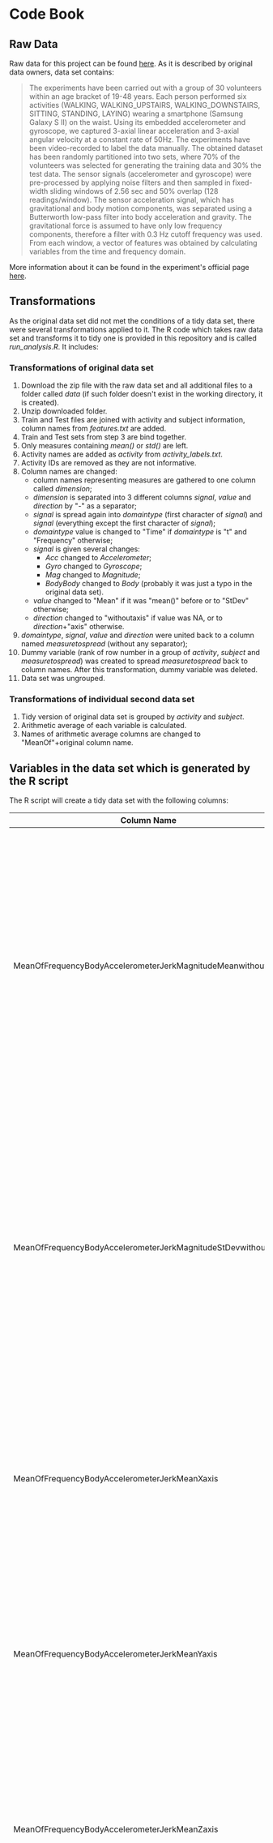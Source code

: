 # Code Book

## Raw Data
 Raw data for this project can be found [here](https://d396qusza40orc.cloudfront.net/getdata%2Fprojectfiles%2FUCI%20HAR%20Dataset.zip). As it is described by original data owners, data set contains:
 >The experiments have been carried out with a group of 30 volunteers within an age bracket of 19-48 years. Each person performed six activities (WALKING, WALKING_UPSTAIRS, WALKING_DOWNSTAIRS, SITTING, STANDING, LAYING) wearing a smartphone (Samsung Galaxy S II) on the waist. Using its embedded accelerometer and gyroscope, we captured 3-axial linear acceleration and 3-axial angular velocity at a constant rate of 50Hz. The experiments have been video-recorded to label the data manually. The obtained dataset has been randomly partitioned into two sets, where 70% of the volunteers was selected for generating the training data and 30% the test data.
The sensor signals (accelerometer and gyroscope) were pre-processed by applying noise filters and then sampled in fixed-width sliding windows of 2.56 sec and 50% overlap (128 readings/window). The sensor acceleration signal, which has gravitational and body motion components, was separated using a Butterworth low-pass filter into body acceleration and gravity. The gravitational force is assumed to have only low frequency components, therefore a filter with 0.3 Hz cutoff frequency was used. From each window, a vector of features was obtained by calculating variables from the time and frequency domain.

More information about it can be found in the experiment's official page  [here](http://archive.ics.uci.edu/ml/datasets/Human+Activity+Recognition+Using+Smartphones).

## Transformations

As the original data set did not met the conditions of a tidy data set, there were several transformations applied to it. The R code which takes raw data set and transforms it to tidy one is provided in this repository and is called *run_analysis.R*. It includes:

### Transformations of original data set

 1. Download the zip file with the raw data set and all additional files to a folder called *data* (if such folder doesn't exist in the working directory, it is created).
 2. Unzip downloaded folder.
 3. Train and Test files are joined with activity and subject information, column names from *features.txt* are added.
 4. Train and Test sets from step 3 are bind together.
 5. Only measures containing *mean()* or *std()* are left.
 6. Activity names are added as *activity* from *activity_labels.txt*.
 7. Activity IDs are removed as they are not informative.
 8. Column names are changed:
    + column names representing measures are gathered to one column called *dimension*;
    + *dimension* is separated into 3 different columns *signal*, *value* and *direction* by "-" as a separator;
    + *signal* is spread again into *domaintype* (first character of *signal*) and *signal* (everything except the first character of *signal*);
    + *domaintype* value is changed to "Time" if *domaintype* is "t" and "Frequency" otherwise;
    + *signal* is given several changes:
      - *Acc* changed to *Accelerometer*;
      - *Gyro* changed to *Gyroscope*;
      - *Mag* changed to *Magnitude*;
      - *BodyBody* changed to *Body* (probably it was just a typo in the original data set).
    + *value* changed to "Mean" if it was "mean()" before or to "StDev" otherwise;
    + *direction* changed to "withoutaxis" if value was NA, or to *direction*+"axis" otherwise.
9. *domaintype*, *signal*, *value* and *direction* were united back to a column named *measuretospread* (without any separator);
10. Dummy variable (rank of row number in a group of *activity*, *subject* and *measuretospread*) was created to spread *measuretospread* back to column names. After this transformation, dummy variable was deleted.
11. Data set was ungrouped.

### Transformations of individual second data set

1. Tidy version of original data set is grouped by *activity* and *subject*.
2. Arithmetic average of each variable is calculated.
3. Names of arithmetic average columns are changed to "MeanOf"+original column name.

## Variables in the data set which is generated by the R script

The R script will create a tidy data set with the following columns:

Column Name | Description
------------|------------
MeanOfFrequencyBodyAccelerometerJerkMagnitudeMeanwithoutaxis | Arithmetic average of the gyroscope body motion Jerk signals (in gravity units 'g') without axis indication. Variables were calculated from the frequency domain. Before any calculations, magnitude of these three-dimensional signals were calculated using the Euclidean norm. Original transformation was mean.
MeanOfFrequencyBodyAccelerometerJerkMagnitudeStDevwithoutaxis | Arithmetic average of the gyroscope body motion Jerk signals (in gravity units 'g') without axis indication. Variables were calculated from the frequency domain. Before any calculations, magnitude of these three-dimensional signals were calculated using the Euclidean norm. Original transformation was standard deviation.
MeanOfFrequencyBodyAccelerometerJerkMeanXaxis | Arithmetic average of the gyroscope body motion Jerk signals (in gravity units 'g') for Xaxis. Variables were calculated from the frequency domain. Original transformation was mean.
MeanOfFrequencyBodyAccelerometerJerkMeanYaxis | Arithmetic average of the gyroscope body motion Jerk signals (in gravity units 'g') for Yaxis. Variables were calculated from the frequency domain. Original transformation was mean.
MeanOfFrequencyBodyAccelerometerJerkMeanZaxis | Arithmetic average of the gyroscope body motion Jerk signals (in gravity units 'g') for Zaxis. Variables were calculated from the frequency domain. Original transformation was mean.
MeanOfFrequencyBodyAccelerometerJerkStDevXaxis | Arithmetic average of the gyroscope body motion Jerk signals (in gravity units 'g') for Xaxis. Variables were calculated from the frequency domain. Original transformation was standard deviation.
MeanOfFrequencyBodyAccelerometerJerkStDevYaxis | Arithmetic average of the gyroscope body motion Jerk signals (in gravity units 'g') for Yaxis. Variables were calculated from the frequency domain. Original transformation was standard deviation.
MeanOfFrequencyBodyAccelerometerJerkStDevZaxis | Arithmetic average of the gyroscope body motion Jerk signals (in gravity units 'g') for Zaxis. Variables were calculated from the frequency domain. Original transformation was standard deviation.
MeanOfFrequencyBodyAccelerometerMagnitudeMeanwithoutaxis | Arithmetic average of the gyroscope body motion signals (in gravity units 'g') without axis indication. Variables were calculated from the frequency domain. Before any calculations, magnitude of these three-dimensional signals were calculated using the Euclidean norm. Original transformation was mean.
MeanOfFrequencyBodyAccelerometerMagnitudeStDevwithoutaxis | Arithmetic average of the gyroscope body motion signals (in gravity units 'g') without axis indication. Variables were calculated from the frequency domain. Before any calculations, magnitude of these three-dimensional signals were calculated using the Euclidean norm. Original transformation was standard deviation.
MeanOfFrequencyBodyAccelerometerMeanXaxis | Arithmetic average of the gyroscope body motion signals (in gravity units 'g') for Xaxis. Variables were calculated from the frequency domain. Original transformation was mean.
MeanOfFrequencyBodyAccelerometerMeanYaxis | Arithmetic average of the gyroscope body motion signals (in gravity units 'g') for Yaxis. Variables were calculated from the frequency domain. Original transformation was mean.
MeanOfFrequencyBodyAccelerometerMeanZaxis | Arithmetic average of the gyroscope body motion signals (in gravity units 'g') for Zaxis. Variables were calculated from the frequency domain. Original transformation was mean.
MeanOfFrequencyBodyAccelerometerStDevXaxis | Arithmetic average of the gyroscope body motion signals (in gravity units 'g') for Xaxis. Variables were calculated from the frequency domain. Original transformation was standard deviation.
MeanOfFrequencyBodyAccelerometerStDevYaxis | Arithmetic average of the gyroscope body motion signals (in gravity units 'g') for Yaxis. Variables were calculated from the frequency domain. Original transformation was standard deviation.
MeanOfFrequencyBodyAccelerometerStDevZaxis | Arithmetic average of the gyroscope body motion signals (in gravity units 'g') for Zaxis. Variables were calculated from the frequency domain. Original transformation was standard deviation.
MeanOfFrequencyBodyGyroscopeJerkMagnitudeMeanwithoutaxis | Arithmetic average of the gyroscope body motion Jerk signals (in gravity units 'g') without axis indication. Variables were calculated from the frequency domain. Before any calculations, magnitude of these three-dimensional signals were calculated using the Euclidean norm. Original transformation was mean.
MeanOfFrequencyBodyGyroscopeJerkMagnitudeStDevwithoutaxis | Arithmetic average of the gyroscope body motion Jerk signals (in gravity units 'g') without axis indication. Variables were calculated from the frequency domain. Before any calculations, magnitude of these three-dimensional signals were calculated using the Euclidean norm. Original transformation was standard deviation.
MeanOfFrequencyBodyGyroscopeMagnitudeMeanwithoutaxis | Arithmetic average of the gyroscope body motion signals (in gravity units 'g') without axis indication. Variables were calculated from the frequency domain. Before any calculations, magnitude of these three-dimensional signals were calculated using the Euclidean norm. Original transformation was mean.
MeanOfFrequencyBodyGyroscopeMagnitudeStDevwithoutaxis | Arithmetic average of the gyroscope body motion signals (in gravity units 'g') without axis indication. Variables were calculated from the frequency domain. Before any calculations, magnitude of these three-dimensional signals were calculated using the Euclidean norm. Original transformation was standard deviation.
MeanOfFrequencyBodyGyroscopeMeanXaxis | Arithmetic average of the gyroscope body motion signals (in gravity units 'g') for Xaxis. Variables were calculated from the frequency domain. Original transformation was mean.
MeanOfFrequencyBodyGyroscopeMeanYaxis | Arithmetic average of the gyroscope body motion signals (in gravity units 'g') for Yaxis. Variables were calculated from the frequency domain. Original transformation was mean.
MeanOfFrequencyBodyGyroscopeMeanZaxis | Arithmetic average of the gyroscope body motion signals (in gravity units 'g') for Zaxis. Variables were calculated from the frequency domain. Original transformation was mean.
MeanOfFrequencyBodyGyroscopeStDevXaxis | Arithmetic average of the gyroscope body motion signals (in gravity units 'g') for Xaxis. Variables were calculated from the frequency domain. Original transformation was standard deviation.
MeanOfFrequencyBodyGyroscopeStDevYaxis | Arithmetic average of the gyroscope body motion signals (in gravity units 'g') for Yaxis. Variables were calculated from the frequency domain. Original transformation was standard deviation.
MeanOfFrequencyBodyGyroscopeStDevZaxis | Arithmetic average of the gyroscope body motion signals (in gravity units 'g') for Zaxis. Variables were calculated from the frequency domain. Original transformation was standard deviation.
MeanOfTimeBodyAccelerometerJerkMagnitudeMeanwithoutaxis | Arithmetic average of the gyroscope body motion Jerk signals (in gravity units 'g') without axis indication. Variables were calculated from the time domain. Before any calculations, magnitude of these three-dimensional signals were calculated using the Euclidean norm. Original transformation was mean.
MeanOfTimeBodyAccelerometerJerkMagnitudeStDevwithoutaxis | Arithmetic average of the gyroscope body motion Jerk signals (in gravity units 'g') without axis indication. Variables were calculated from the time domain. Before any calculations, magnitude of these three-dimensional signals were calculated using the Euclidean norm. Original transformation was standard deviation.
MeanOfTimeBodyAccelerometerJerkMeanXaxis | Arithmetic average of the gyroscope body motion Jerk signals (in gravity units 'g') for Xaxis. Variables were calculated from the time domain. Original transformation was mean.
MeanOfTimeBodyAccelerometerJerkMeanYaxis | Arithmetic average of the gyroscope body motion Jerk signals (in gravity units 'g') for Yaxis. Variables were calculated from the time domain. Original transformation was mean.
MeanOfTimeBodyAccelerometerJerkMeanZaxis | Arithmetic average of the gyroscope body motion Jerk signals (in gravity units 'g') for Zaxis. Variables were calculated from the time domain. Original transformation was mean.
MeanOfTimeBodyAccelerometerJerkStDevXaxis | Arithmetic average of the gyroscope body motion Jerk signals (in gravity units 'g') for Xaxis. Variables were calculated from the time domain. Original transformation was standard deviation.
MeanOfTimeBodyAccelerometerJerkStDevYaxis | Arithmetic average of the gyroscope body motion Jerk signals (in gravity units 'g') for Yaxis. Variables were calculated from the time domain. Original transformation was standard deviation.
MeanOfTimeBodyAccelerometerJerkStDevZaxis | Arithmetic average of the gyroscope body motion Jerk signals (in gravity units 'g') for Zaxis. Variables were calculated from the time domain. Original transformation was standard deviation.
MeanOfTimeBodyAccelerometerMagnitudeMeanwithoutaxis | Arithmetic average of the gyroscope body motion signals (in gravity units 'g') without axis indication. Variables were calculated from the time domain. Before any calculations, magnitude of these three-dimensional signals were calculated using the Euclidean norm. Original transformation was mean.
MeanOfTimeBodyAccelerometerMagnitudeStDevwithoutaxis | Arithmetic average of the gyroscope body motion signals (in gravity units 'g') without axis indication. Variables were calculated from the time domain. Before any calculations, magnitude of these three-dimensional signals were calculated using the Euclidean norm. Original transformation was standard deviation.
MeanOfTimeBodyAccelerometerMeanXaxis | Arithmetic average of the gyroscope body motion signals (in gravity units 'g') for Xaxis. Variables were calculated from the time domain. Original transformation was mean.
MeanOfTimeBodyAccelerometerMeanYaxis | Arithmetic average of the gyroscope body motion signals (in gravity units 'g') for Yaxis. Variables were calculated from the time domain. Original transformation was mean.
MeanOfTimeBodyAccelerometerMeanZaxis | Arithmetic average of the gyroscope body motion signals (in gravity units 'g') for Zaxis. Variables were calculated from the time domain. Original transformation was mean.
MeanOfTimeBodyAccelerometerStDevXaxis | Arithmetic average of the gyroscope body motion signals (in gravity units 'g') for Xaxis. Variables were calculated from the time domain. Original transformation was standard deviation.
MeanOfTimeBodyAccelerometerStDevYaxis | Arithmetic average of the gyroscope body motion signals (in gravity units 'g') for Yaxis. Variables were calculated from the time domain. Original transformation was standard deviation.
MeanOfTimeBodyAccelerometerStDevZaxis | Arithmetic average of the gyroscope body motion signals (in gravity units 'g') for Zaxis. Variables were calculated from the time domain. Original transformation was standard deviation.
MeanOfTimeBodyGyroscopeJerkMagnitudeMeanwithoutaxis | Arithmetic average of the gyroscope body motion Jerk signals (in gravity units 'g') without axis indication. Variables were calculated from the time domain. Before any calculations, magnitude of these three-dimensional signals were calculated using the Euclidean norm. Original transformation was mean.
MeanOfTimeBodyGyroscopeJerkMagnitudeStDevwithoutaxis | Arithmetic average of the gyroscope body motion Jerk signals (in gravity units 'g') without axis indication. Variables were calculated from the time domain. Before any calculations, magnitude of these three-dimensional signals were calculated using the Euclidean norm. Original transformation was standard deviation.
MeanOfTimeBodyGyroscopeJerkMeanXaxis | Arithmetic average of the gyroscope body motion Jerk signals (in gravity units 'g') for Xaxis. Variables were calculated from the time domain. Original transformation was mean.
MeanOfTimeBodyGyroscopeJerkMeanYaxis | Arithmetic average of the gyroscope body motion Jerk signals (in gravity units 'g') for Yaxis. Variables were calculated from the time domain. Original transformation was mean.
MeanOfTimeBodyGyroscopeJerkMeanZaxis | Arithmetic average of the gyroscope body motion Jerk signals (in gravity units 'g') for Zaxis. Variables were calculated from the time domain. Original transformation was mean.
MeanOfTimeBodyGyroscopeJerkStDevXaxis | Arithmetic average of the gyroscope body motion Jerk signals (in gravity units 'g') for Xaxis. Variables were calculated from the time domain. Original transformation was standard deviation.
MeanOfTimeBodyGyroscopeJerkStDevYaxis | Arithmetic average of the gyroscope body motion Jerk signals (in gravity units 'g') for Yaxis. Variables were calculated from the time domain. Original transformation was standard deviation.
MeanOfTimeBodyGyroscopeJerkStDevZaxis | Arithmetic average of the gyroscope body motion Jerk signals (in gravity units 'g') for Zaxis. Variables were calculated from the time domain. Original transformation was standard deviation.
MeanOfTimeBodyGyroscopeMagnitudeMeanwithoutaxis | Arithmetic average of the gyroscope body motion signals (in gravity units 'g') without axis indication. Variables were calculated from the time domain. Before any calculations, magnitude of these three-dimensional signals were calculated using the Euclidean norm. Original transformation was mean.
MeanOfTimeBodyGyroscopeMagnitudeStDevwithoutaxis | Arithmetic average of the gyroscope body motion signals (in gravity units 'g') without axis indication. Variables were calculated from the time domain. Before any calculations, magnitude of these three-dimensional signals were calculated using the Euclidean norm. Original transformation was standard deviation.
MeanOfTimeBodyGyroscopeMeanXaxis | Arithmetic average of the gyroscope body motion signals (in gravity units 'g') for Xaxis. Variables were calculated from the time domain. Original transformation was mean.
MeanOfTimeBodyGyroscopeMeanYaxis | Arithmetic average of the gyroscope body motion signals (in gravity units 'g') for Yaxis. Variables were calculated from the time domain. Original transformation was mean.
MeanOfTimeBodyGyroscopeMeanZaxis | Arithmetic average of the gyroscope body motion signals (in gravity units 'g') for Zaxis. Variables were calculated from the time domain. Original transformation was mean.
MeanOfTimeBodyGyroscopeStDevXaxis | Arithmetic average of the gyroscope body motion signals (in gravity units 'g') for Xaxis. Variables were calculated from the time domain. Original transformation was standard deviation.
MeanOfTimeBodyGyroscopeStDevYaxis | Arithmetic average of the gyroscope body motion signals (in gravity units 'g') for Yaxis. Variables were calculated from the time domain. Original transformation was standard deviation.
MeanOfTimeBodyGyroscopeStDevZaxis | Arithmetic average of the gyroscope body motion signals (in gravity units 'g') for Zaxis. Variables were calculated from the time domain. Original transformation was standard deviation.
MeanOfTimeGravityAccelerometerMagnitudeMeanwithoutaxis | Arithmetic average of the gyroscope gravitational signals (in gravity units 'g') without axis indication. Variables were calculated from the time domain. Before any calculations, magnitude of these three-dimensional signals were calculated using the Euclidean norm. Original transformation was mean.
MeanOfTimeGravityAccelerometerMagnitudeStDevwithoutaxis | Arithmetic average of the gyroscope gravitational signals (in gravity units 'g') without axis indication. Variables were calculated from the time domain. Before any calculations, magnitude of these three-dimensional signals were calculated using the Euclidean norm. Original transformation was standard deviation.
MeanOfTimeGravityAccelerometerMeanXaxis | Arithmetic average of the gyroscope gravitational signals (in gravity units 'g') for Xaxis. Variables were calculated from the time domain. Original transformation was mean.
MeanOfTimeGravityAccelerometerMeanYaxis | Arithmetic average of the gyroscope gravitational signals (in gravity units 'g') for Yaxis. Variables were calculated from the time domain. Original transformation was mean.
MeanOfTimeGravityAccelerometerMeanZaxis | Arithmetic average of the gyroscope gravitational signals (in gravity units 'g') for Zaxis. Variables were calculated from the time domain. Original transformation was mean.
MeanOfTimeGravityAccelerometerStDevXaxis | Arithmetic average of the gyroscope gravitational signals (in gravity units 'g') for Xaxis. Variables were calculated from the time domain. Original transformation was standard deviation.
MeanOfTimeGravityAccelerometerStDevYaxis | Arithmetic average of the gyroscope gravitational signals (in gravity units 'g') for Yaxis. Variables were calculated from the time domain. Original transformation was standard deviation.
MeanOfTimeGravityAccelerometerStDevZaxis | Arithmetic average of the gyroscope gravitational signals (in gravity units 'g') for Zaxis. Variables were calculated from the time domain. Original transformation was standard deviation.
